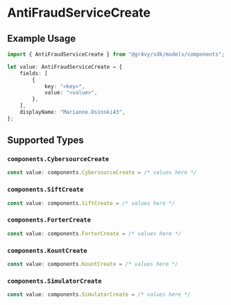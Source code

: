 # AntiFraudServiceCreate

## Example Usage

```typescript
import { AntiFraudServiceCreate } from "@gr4vy/sdk/models/components";

let value: AntiFraudServiceCreate = {
    fields: [
        {
            key: "<key>",
            value: "<value>",
        },
    ],
    displayName: "Marianne.Osinski43",
};
```

## Supported Types

### `components.CybersourceCreate`

```typescript
const value: components.CybersourceCreate = /* values here */
```

### `components.SiftCreate`

```typescript
const value: components.SiftCreate = /* values here */
```

### `components.ForterCreate`

```typescript
const value: components.ForterCreate = /* values here */
```

### `components.KountCreate`

```typescript
const value: components.KountCreate = /* values here */
```

### `components.SimulatorCreate`

```typescript
const value: components.SimulatorCreate = /* values here */
```

